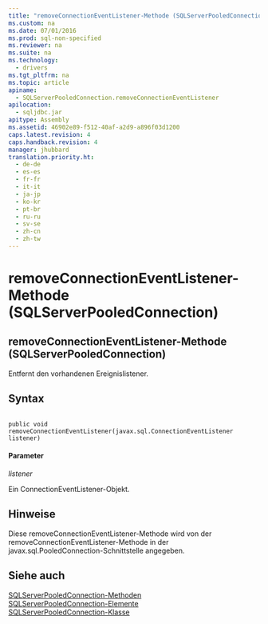 ```yaml
---
title: "removeConnectionEventListener-Methode (SQLServerPooledConnection)"
ms.custom: na
ms.date: 07/01/2016
ms.prod: sql-non-specified
ms.reviewer: na
ms.suite: na
ms.technology: 
  - drivers
ms.tgt_pltfrm: na
ms.topic: article
apiname: 
  - SQLServerPooledConnection.removeConnectionEventListener
apilocation: 
  - sqljdbc.jar
apitype: Assembly
ms.assetid: 46902e89-f512-40af-a2d9-a896f03d1200
caps.latest.revision: 4
caps.handback.revision: 4
manager: jhubbard
translation.priority.ht: 
  - de-de
  - es-es
  - fr-fr
  - it-it
  - ja-jp
  - ko-kr
  - pt-br
  - ru-ru
  - sv-se
  - zh-cn
  - zh-tw
---
```

# removeConnectionEventListener-Methode (SQLServerPooledConnection)
    
## removeConnectionEventListener\-Methode \(SQLServerPooledConnection\)  
 Entfernt den vorhandenen Ereignislistener.  
  
## Syntax  
  
```  
  
public void removeConnectionEventListener(javax.sql.ConnectionEventListener listener)  
```  
  
#### Parameter  
 *listener*  
  
 Ein ConnectionEventListener\-Objekt.  
  
## Hinweise  
 Diese removeConnectionEventListener\-Methode wird von der removeConnectionEventListener\-Methode in der javax.sql.PooledConnection\-Schnittstelle angegeben.  
  
## Siehe auch  
 [SQLServerPooledConnection-Methoden](../content/SQLServerPooledConnection-Methods.md)   
 [SQLServerPooledConnection-Elemente](../content/SQLServerPooledConnection-Members.md)   
 [SQLServerPooledConnection-Klasse](../content/SQLServerPooledConnection-Class.md)  
  
  